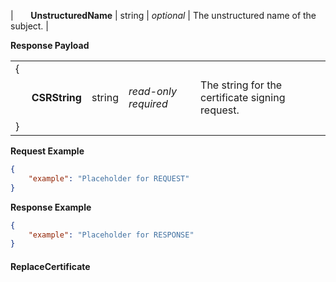| &nbsp;&nbsp;&nbsp;&nbsp;&nbsp;&nbsp;**UnstructuredName** | string | *optional* | The unstructured name of the subject. |

**Response Payload**

|     |     |     |     |
| :--- | :--- | :--- | :--- |
| { |  |  |  |
| &nbsp;&nbsp;&nbsp;&nbsp;&nbsp;&nbsp;**CSRString** | string | *read-only required* | The string for the certificate signing request. |
| } |  |  |  |

**Request Example**

```json
{
    "example": "Placeholder for REQUEST"
}
```


**Response Example**

```json
{
    "example": "Placeholder for RESPONSE"
}
```



#### ReplaceCertificate
